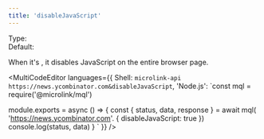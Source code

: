 ```yaml
---
title: 'disableJavaScript'
--- 
```


Type: <Type children='<boolean>'/><br/>
Default: <Type children='false'/>

When it's <Type children='true'/>, it disables JavaScript on the entire browser page.

<MultiCodeEditor languages={{
  Shell: `microlink-api https://news.ycombinator.com&disableJavaScript`,
  'Node.js': `const mql = require('@microlink/mql')
 
module.exports = async () => {
  const { status, data, response } = await mql(
    'https://news.ycombinator.com'. { 
      disableJavaScript: true
  })
  console.log(status, data)
}
  `
  }} 
/>
